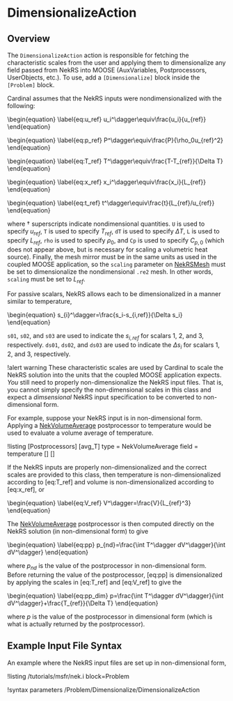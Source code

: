 # DimensionalizeAction

## Overview

The `DimensionalizeAction` action is responsible for fetching the characteristic scales from the user
and applying them to dimensionalize any field passed from NekRS into MOOSE (AuxVariables,
Postprocessors, UserObjects, etc.). To use, add a `[Dimensionalize]` block inside the `[Problem]` block.

Cardinal assumes that the NekRS inputs were nondimensionalized
with the following:

\begin{equation}
\label{eq:u_ref}
u_i^\dagger\equiv\frac{u_i}{u_{ref}}
\end{equation}

\begin{equation}
\label{eq:p_ref}
P^\dagger\equiv\frac{P}{\rho_0u_{ref}^2}
\end{equation}

\begin{equation}
\label{eq:T_ref}
T^\dagger\equiv\frac{T-T_{ref}}{\Delta T}
\end{equation}

\begin{equation}
\label{eq:x_ref}
x_i^\dagger\equiv\frac{x_i}{L_{ref}}
\end{equation}

\begin{equation}
\label{eq:t_ref}
t^\dagger\equiv\frac{t}{L_{ref}/u_{ref}}
\end{equation}

where $\dagger$ superscripts indicate nondimensional quantities.
`U` is used to specify $u_{ref}$, `T` is used to specify $T_{ref}$,
`dT` is used to specify $\Delta T$, `L` is used to specify $L_{ref}$,
`rho` is used to specify $\rho_0$, and `Cp` is used to specify $C_{p,0}$
(which does not appear above, but is necessary for scaling a volumetric heat source).
Finally, the mesh mirror must be in the same units as used in the coupled MOOSE application,
so the `scaling` parameter on [NekRSMesh](NekRSMesh.md) must be set to
dimensionalize the nondimensional `.re2` mesh. In other words,
`scaling` must be set to $L_{ref}$.

For passive scalars, NekRS allows each to be dimensionalized in a manner similar
to temperature,

\begin{equation}
s_{i}^\dagger=\frac{s_i-s_{i,ref}}{\Delta s_i}
\end{equation}

`s01`, `s02`, and `s03` are used to indicate the $s_{i,ref}$ for scalars 1,
2, and 3, respectively. `ds01`, `ds02`, and `ds03` are used to indicate the
$\Delta s_i$ for scalars 1, 2, and 3, respectively.

!alert warning
These characteristic scales are used by Cardinal to scale the NekRS solution
into the units that the coupled MOOSE application expects. *You* still need to properly
non-dimensionalize the NekRS input files. That is, you cannot
simply specify the non-dimensional scales in this class and expect a *dimsensional*
NekRS input specification to be converted to non-dimensional form.

For example, suppose your NekRS input is in non-dimensional form. Applying a
[NekVolumeAverage](NekVolumeAverage.md) postprocessor to temperature
would be used to evaluate a volume average of temperature.

!listing
[Postprocessors]
  [avg_T]
    type = NekVolumeAverage
    field = temperature
  []
[]

If the NekRS inputs are properly non-dimensionalized and the correct scales
are provided to this class, then temperature is non-dimensionalized according
to [eq:T_ref] and volume is non-dimensionalized according to [eq:x_ref], or

\begin{equation}
\label{eq:V_ref}
V^\dagger=\frac{V}{L_{ref}^3}
\end{equation}

The [NekVolumeAverage](NekVolumeAverage.md) postprocessor
is then computed directly on the NekRS solution (in non-dimensional form) to give

\begin{equation}
\label{eq:pp}
p_{nd}=\frac{\int T^\dagger dV^\dagger}{\int dV^\dagger}
\end{equation}

where $p_{nd}$ is the value of the postprocessor in non-dimensional form. Before returning the value
of the postprocessor, [eq:pp] is dimensionalized by applying the scales in [eq:T_ref]
and [eq:V_ref] to give the

\begin{equation}
\label{eq:pp_dim}
p=\frac{\int T^\dagger dV^\dagger}{\int dV^\dagger}+\frac{T_{ref}}{\Delta T}
\end{equation}

where $p$ is the value of the postprocessor in dimensional form (which
is what is actually returned by the postprocessor).

## Example Input File Syntax

An example where the NekRS input files are set up in non-dimensional form,

!listing /tutorials/msfr/nek.i
  block=Problem

!syntax parameters /Problem/Dimensionalize/DimensionalizeAction
